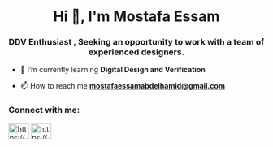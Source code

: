 <h1 align="center">Hi 👋, I'm Mostafa Essam</h1>
<h3 align="center">DDV Enthusiast , Seeking an opportunity to work with a team of experienced designers.</h3>

- 🌱 I’m currently learning **Digital Design and Verification**

- 📫 How to reach me **mostafaessamabdelhamid@gmail.com**

<h3 align="left">Connect with me:</h3>
<p align="left">
<a href="https://linkedin.com/in/https://www.linkedin.com/in/mostafa-essam-abd-el-hamid-03b04b22b/" target="blank"><img align="center" src="https://raw.githubusercontent.com/rahuldkjain/github-profile-readme-generator/master/src/images/icons/Social/linked-in-alt.svg" alt="https://www.linkedin.com/in/mostafa-essam-abd-el-hamid-03b04b22b/" height="30" width="40" /></a>
<a href="https://fb.com/https://www.facebook.com/mostafa.essam1520" target="blank"><img align="center" src="https://raw.githubusercontent.com/rahuldkjain/github-profile-readme-generator/master/src/images/icons/Social/facebook.svg" alt="https://www.facebook.com/mostafa.essam1520" height="30" width="40" /></a>
</p>
